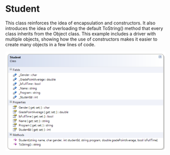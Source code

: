 ---
---
# Student

This class reinforces the idea of encapsulation and constructors. It also introduces the idea of overloading the default ToString() method that every class inherits from the Object class. This example includes a driver with multiple objects, showing how the use of constructors makes it easier to create many objects in a few lines of code.

![Student Class Diagram](C-Student.png)